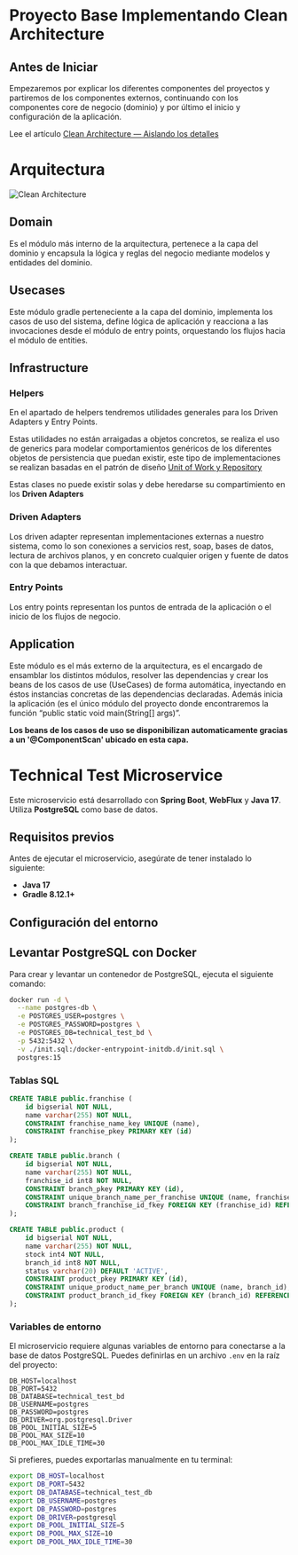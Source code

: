 # Proyecto Base Implementando Clean Architecture

## Antes de Iniciar

Empezaremos por explicar los diferentes componentes del proyectos y partiremos de los componentes externos, continuando con los componentes core de negocio (dominio) y por último el inicio y configuración de la aplicación.

Lee el artículo [Clean Architecture — Aislando los detalles](https://medium.com/bancolombia-tech/clean-architecture-aislando-los-detalles-4f9530f35d7a)

# Arquitectura

![Clean Architecture](https://miro.medium.com/max/1400/1*ZdlHz8B0-qu9Y-QO3AXR_w.png)

## Domain

Es el módulo más interno de la arquitectura, pertenece a la capa del dominio y encapsula la lógica y reglas del negocio mediante modelos y entidades del dominio.

## Usecases

Este módulo gradle perteneciente a la capa del dominio, implementa los casos de uso del sistema, define lógica de aplicación y reacciona a las invocaciones desde el módulo de entry points, orquestando los flujos hacia el módulo de entities.

## Infrastructure

### Helpers

En el apartado de helpers tendremos utilidades generales para los Driven Adapters y Entry Points.

Estas utilidades no están arraigadas a objetos concretos, se realiza el uso de generics para modelar comportamientos
genéricos de los diferentes objetos de persistencia que puedan existir, este tipo de implementaciones se realizan
basadas en el patrón de diseño [Unit of Work y Repository](https://medium.com/@krzychukosobudzki/repository-design-pattern-bc490b256006)

Estas clases no puede existir solas y debe heredarse su compartimiento en los **Driven Adapters**

### Driven Adapters

Los driven adapter representan implementaciones externas a nuestro sistema, como lo son conexiones a servicios rest,
soap, bases de datos, lectura de archivos planos, y en concreto cualquier origen y fuente de datos con la que debamos
interactuar.

### Entry Points

Los entry points representan los puntos de entrada de la aplicación o el inicio de los flujos de negocio.

## Application

Este módulo es el más externo de la arquitectura, es el encargado de ensamblar los distintos módulos, resolver las dependencias y crear los beans de los casos de use (UseCases) de forma automática, inyectando en éstos instancias concretas de las dependencias declaradas. Además inicia la aplicación (es el único módulo del proyecto donde encontraremos la función “public static void main(String[] args)”.

**Los beans de los casos de uso se disponibilizan automaticamente gracias a un '@ComponentScan' ubicado en esta capa.**


# Technical Test Microservice

Este microservicio está desarrollado con **Spring Boot**, **WebFlux** y **Java 17**. Utiliza **PostgreSQL** como base de datos.

## Requisitos previos

Antes de ejecutar el microservicio, asegúrate de tener instalado lo siguiente:

- **Java 17**
- **Gradle 8.12.1+**

## Configuración del entorno

## Levantar PostgreSQL con Docker

Para crear y levantar un contenedor de PostgreSQL, ejecuta el siguiente comando:

```bash
docker run -d \
  --name postgres-db \
  -e POSTGRES_USER=postgres \
  -e POSTGRES_PASSWORD=postgres \
  -e POSTGRES_DB=technical_test_bd \
  -p 5432:5432 \
  -v ./init.sql:/docker-entrypoint-initdb.d/init.sql \
  postgres:15
```

### Tablas SQL

```sql
CREATE TABLE public.franchise (
    id bigserial NOT NULL,
    name varchar(255) NOT NULL,
    CONSTRAINT franchise_name_key UNIQUE (name),
    CONSTRAINT franchise_pkey PRIMARY KEY (id)
);

CREATE TABLE public.branch (
    id bigserial NOT NULL,
    name varchar(255) NOT NULL,
    franchise_id int8 NOT NULL,
    CONSTRAINT branch_pkey PRIMARY KEY (id),
    CONSTRAINT unique_branch_name_per_franchise UNIQUE (name, franchise_id),
    CONSTRAINT branch_franchise_id_fkey FOREIGN KEY (franchise_id) REFERENCES public.franchise(id) ON DELETE CASCADE
);

CREATE TABLE public.product (
    id bigserial NOT NULL,
    name varchar(255) NOT NULL,
    stock int4 NOT NULL,
    branch_id int8 NOT NULL,
    status varchar(20) DEFAULT 'ACTIVE',
    CONSTRAINT product_pkey PRIMARY KEY (id),
    CONSTRAINT unique_product_name_per_branch UNIQUE (name, branch_id),
    CONSTRAINT product_branch_id_fkey FOREIGN KEY (branch_id) REFERENCES public.branch(id) ON DELETE CASCADE
);

```
### Variables de entorno

El microservicio requiere algunas variables de entorno para conectarse a la base de datos PostgreSQL.
Puedes definirlas en un archivo `.env` en la raíz del proyecto:

```env
DB_HOST=localhost
DB_PORT=5432
DB_DATABASE=technical_test_bd
DB_USERNAME=postgres
DB_PASSWORD=postgres
DB_DRIVER=org.postgresql.Driver
DB_POOL_INITIAL_SIZE=5
DB_POOL_MAX_SIZE=10
DB_POOL_MAX_IDLE_TIME=30
```

Si prefieres, puedes exportarlas manualmente en tu terminal:

```sh
export DB_HOST=localhost
export DB_PORT=5432
export DB_DATABASE=technical_test_db
export DB_USERNAME=postgres
export DB_PASSWORD=postgres
export DB_DRIVER=postgresql
export DB_POOL_INITIAL_SIZE=5
export DB_POOL_MAX_SIZE=10
export DB_POOL_MAX_IDLE_TIME=30
```



